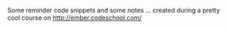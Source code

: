 
Some reminder code snippets and some notes ... created during a pretty cool course on http://ember.codeschool.com/


